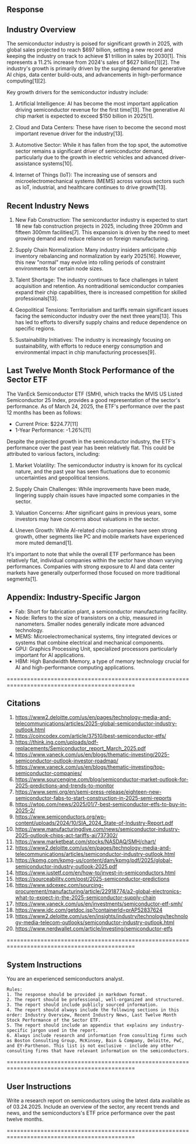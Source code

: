 ## Response

## Industry Overview

The semiconductor industry is poised for significant growth in 2025, with global sales projected to reach $697 billion, setting a new record and keeping the industry on track to achieve $1 trillion in sales by 2030[1]. This represents a 11.2% increase from 2024's sales of $627 billion[1][2]. The industry's growth is primarily driven by the surging demand for generative AI chips, data center build-outs, and advancements in high-performance computing[1][2].

Key growth drivers for the semiconductor industry include:

1. Artificial Intelligence: AI has become the most important application driving semiconductor revenue for the first time[13]. The generative AI chip market is expected to exceed $150 billion in 2025[1].

2. Cloud and Data Centers: These have risen to become the second most important revenue driver for the industry[13].

3. Automotive Sector: While it has fallen from the top spot, the automotive sector remains a significant driver of semiconductor demand, particularly due to the growth in electric vehicles and advanced driver-assistance systems[10].

4. Internet of Things (IoT): The increasing use of sensors and microelectromechanical systems (MEMS) across various sectors such as IoT, industrial, and healthcare continues to drive growth[13].

## Recent Industry News

1. New Fab Construction: The semiconductor industry is expected to start 18 new fab construction projects in 2025, including three 200mm and fifteen 300mm facilities[7]. This expansion is driven by the need to meet growing demand and reduce reliance on foreign manufacturing.

2. Supply Chain Normalization: Many industry insiders anticipate chip inventory rebalancing and normalization by early 2025[16]. However, this new "normal" may evolve into rolling periods of constraint environments for certain node sizes.

3. Talent Shortage: The industry continues to face challenges in talent acquisition and retention. As nontraditional semiconductor companies expand their chip capabilities, there is increased competition for skilled professionals[13].

4. Geopolitical Tensions: Territorialism and tariffs remain significant issues facing the semiconductor industry over the next three years[13]. This has led to efforts to diversify supply chains and reduce dependence on specific regions.

5. Sustainability Initiatives: The industry is increasingly focusing on sustainability, with efforts to reduce energy consumption and environmental impact in chip manufacturing processes[9].

## Last Twelve Month Stock Performance of the Sector ETF

The VanEck Semiconductor ETF (SMH), which tracks the MVIS US Listed Semiconductor 25 Index, provides a good representation of the sector's performance. As of March 24, 2025, the ETF's performance over the past 12 months has been as follows:

- Current Price: $224.77[11]
- 1-Year Performance: -1.26%[11]

Despite the projected growth in the semiconductor industry, the ETF's performance over the past year has been relatively flat. This could be attributed to various factors, including:

1. Market Volatility: The semiconductor industry is known for its cyclical nature, and the past year has seen fluctuations due to economic uncertainties and geopolitical tensions.

2. Supply Chain Challenges: While improvements have been made, lingering supply chain issues have impacted some companies in the sector.

3. Valuation Concerns: After significant gains in previous years, some investors may have concerns about valuations in the sector.

4. Uneven Growth: While AI-related chip companies have seen strong growth, other segments like PC and mobile markets have experienced more muted demand[1].

It's important to note that while the overall ETF performance has been relatively flat, individual companies within the sector have shown varying performances. Companies with strong exposure to AI and data center markets have generally outperformed those focused on more traditional segments[1].

## Appendix: Industry-Specific Jargon

- Fab: Short for fabrication plant, a semiconductor manufacturing facility.
- Node: Refers to the size of transistors on a chip, measured in nanometers. Smaller nodes generally indicate more advanced technology.
- MEMS: Microelectromechanical systems, tiny integrated devices or systems that combine electrical and mechanical components.
- GPU: Graphics Processing Unit, specialized processors particularly important for AI applications.
- HBM: High Bandwidth Memory, a type of memory technology crucial for AI and high-performance computing applications.

============================================================================================

## Citations

1. https://www2.deloitte.com/us/en/pages/technology-media-and-telecommunications/articles/2025-global-semiconductor-industry-outlook.html
2. https://coincodex.com/article/37510/best-semiconductor-etfs/
3. https://think.ing.com/uploads/pdf-replacements/Semiconductor_report_March_2025.pdf
4. https://www.vaneck.com/us/en/blogs/thematic-investing/2025-semiconductor-outlook-investor-roadmap/
5. https://www.vaneck.com/us/en/blogs/thematic-investing/top-semiconductor-companies/
6. https://www.sourcengine.com/blog/semiconductor-market-outlook-for-2025-predictions-and-trends-to-monitor
7. https://www.semi.org/en/semi-press-release/eighteen-new-semiconductor-fabs-to-start-construction-in-2025-semi-reports
8. https://wtop.com/news/2025/01/7-best-semiconductor-etfs-to-buy-in-2025-2/
9. https://www.semiconductors.org/wp-content/uploads/2024/10/SIA_2024_State-of-Industry-Report.pdf
10. https://www.manufacturingdive.com/news/semiconductor-industry-2025-outlook-chips-act-tariffs-ai/737302/
11. https://www.marketbeat.com/stocks/NASDAQ/SMH/chart/
12. https://www2.deloitte.com/us/en/pages/technology-media-and-telecommunications/articles/semiconductor-industry-outlook.html
13. https://kpmg.com/kpmg-us/content/dam/kpmg/pdf/2025/global-semiconductor-industry-outlook-2025.pdf
14. https://www.justetf.com/en/how-to/invest-in-semiconductors.html
15. https://sourceability.com/post/2025-semiconductor-predictions
16. https://www.sdcexec.com/sourcing-procurement/manufacturing/article/22918774/a2-global-electronics-what-to-expect-in-the-2025-semiconductor-supply-chain
17. https://www.vaneck.com/us/en/investments/semiconductor-etf-smh/
18. https://www.idc.com/getdoc.jsp?containerId=prAP52837624
19. https://www2.deloitte.com/us/en/insights/industry/technology/technology-media-telecom-outlooks/semiconductor-industry-outlook.html
20. https://www.nerdwallet.com/article/investing/semiconductor-etfs

============================================================================================

## System Instructions

You are an experienced semiconductors analyst.

    Rules:
    1. The response should be provided in markdown format.
    2. The report should be professional, well-organized and structured.
    3. The report should include publicly sourced information.
    4. The report should always include the following sections in this order: Industry Overview, Recent Industry News, Last Twelve Month Stock Performance of the Sector ETF.
    5. The report should include an appendix that explains any industry-specific jargon used in the report.
    6. Always include research and information from consulting firms such as Boston Consulting Group, McKinsey, Bain & Company, Deloitte, PwC, and EY-Parthenon. This list is not exclusive - include any other consulting firms that have relevant information on the semiconductors.

============================================================================================

## User Instructions

Write a research report on semiconductors using the latest data available as of 03.24.2025. Include an overview of the sector, any recent trends and news, and the semiconductors's ETF price performance over the past twelve months.

============================================================================================

